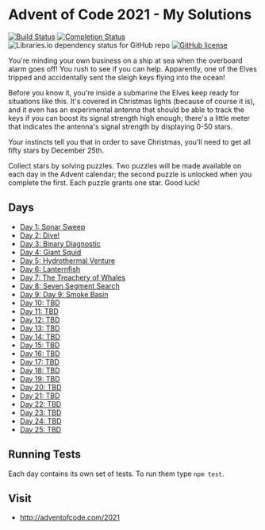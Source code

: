 # Advent of Code 2021 - My Solutions
[![Build Status](https://github.com/bedis-elacheche/advent-of-code-2021/workflows/build/badge.svg)](https://github.com/bedis-elacheche/advent-of-code-2021/actions)
[![Completion Status](https://img.shields.io/endpoint?url=https://raw.githubusercontent.com/bedis-elacheche/advent-of-code-2021/master/.github/badges/completion.json)](https://github.com/bedis-elacheche/advent-of-code-2021)
![Libraries.io dependency status for GitHub repo](https://img.shields.io/librariesio/github/bedis-elacheche/advent-of-code-2021)
[![GitHub license](https://img.shields.io/badge/license-MIT-blue.svg)](https://raw.githubusercontent.com/bedis-elacheche/advent-of-code-2021/master/LICENSE)

You're minding your own business on a ship at sea when the overboard alarm goes off! You rush to see if you can help. Apparently, one of the Elves tripped and accidentally sent the sleigh keys flying into the ocean!

Before you know it, you're inside a submarine the Elves keep ready for situations like this. It's covered in Christmas lights (because of course it is), and it even has an experimental antenna that should be able to track the keys if you can boost its signal strength high enough; there's a little meter that indicates the antenna's signal strength by displaying 0-50 stars.

Your instincts tell you that in order to save Christmas, you'll need to get all fifty stars by December 25th.

Collect stars by solving puzzles. Two puzzles will be made available on each day in the Advent calendar; the second puzzle is unlocked when you complete the first. Each puzzle grants one star. Good luck!

## Days

- [Day 1: Sonar Sweep](day-01/)
- [Day 2: Dive!](day-02/)
- [Day 3: Binary Diagnostic](day-03/)
- [Day 4: Giant Squid](day-04/)
- [Day 5: Hydrothermal Venture](day-05/)
- [Day 6: Lanternfish](day-06/)
- [Day 7: The Treachery of Whales](day-07/)
- [Day 8: Seven Segment Search](day-08/)
- [Day 9: Day 9: Smoke Basin](day-09/)
- [Day 10: TBD](day-10/)
- [Day 11: TBD](day-11/)
- [Day 12: TBD](day-12/)
- [Day 13: TBD](day-13/)
- [Day 14: TBD](day-14/)
- [Day 15: TBD](day-15/)
- [Day 16: TBD](day-16/)
- [Day 17: TBD](day-17/)
- [Day 18: TBD](day-18/)
- [Day 19: TBD](day-19/)
- [Day 20: TBD](day-20/)
- [Day 21: TBD](day-21/)
- [Day 22: TBD](day-22/)
- [Day 23: TBD](day-23/)
- [Day 24: TBD](day-24/)
- [Day 25: TBD](day-25/)

## Running Tests

Each day contains its own set of tests. To run them type `npm test`.

## Visit
- http://adventofcode.com/2021
